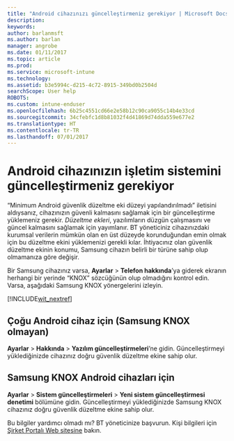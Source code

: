 ```yaml
---
title: "Android cihazınızı güncelleştirmeniz gerekiyor | Microsoft Docs"
description: 
keywords: 
author: barlanmsft
ms.author: barlan
manager: angrobe
ms.date: 01/11/2017
ms.topic: article
ms.prod: 
ms.service: microsoft-intune
ms.technology: 
ms.assetid: b3e5994c-d215-4c72-8915-349bd0b2504d
searchScope: User help
ROBOTS: 
ms.custom: intune-enduser
ms.openlocfilehash: 6b25c4551cd66e2e58b12c90ca9055c14b4e33cd
ms.sourcegitcommit: 34cfebfc1d8b81032f4d41869d74dda559e677e2
ms.translationtype: HT
ms.contentlocale: tr-TR
ms.lasthandoff: 07/01/2017
---
```

# <a name="you-need-to-update-your-android-devices-operating-system"></a>Android cihazınızın işletim sistemini güncelleştirmeniz gerekiyor

“Minimum Android güvenlik düzeltme eki düzeyi yapılandırılmadı” iletisini aldıysanız, cihazınızın güvenli kalmasını sağlamak için bir güncelleştirme yüklemeniz gerekir. _Düzeltme ekleri_, yazılımların düzgün çalışmasını ve güncel kalmasını sağlamak için yayımlanır. BT yöneticiniz cihazınızdaki kurumsal verilerin mümkün olan en üst düzeyde korunduğundan emin olmak için bu düzeltme ekini yüklemenizi gerekli kılar. İhtiyacınız olan güvenlik düzeltme ekinin konumu, Samsung cihazın belirli bir türüne sahip olup olmamanıza göre değişir.

Bir Samsung cihazınız varsa, **Ayarlar** > **Telefon hakkında**’ya giderek ekranın herhangi bir yerinde “KNOX” sözcüğünün olup olmadığını kontrol edin. Varsa, aşağıdaki Samsung KNOX yönergelerini izleyin.

[!INCLUDE[wit_nextref](includes/end-user-os-update-guidance.md)]

## <a name="for-most-android-devices-non-samsung-knox"></a>Çoğu Android cihaz için (Samsung KNOX olmayan)

**Ayarlar** > **Hakkında** > **Yazılım güncelleştirmeleri**’ne gidin. Güncelleştirmeyi yüklediğinizde cihazınız doğru güvenlik düzeltme ekine sahip olur.

## <a name="for-samsung-knox-android-devices"></a>Samsung KNOX Android cihazları için

**Ayarlar** > **Sistem güncelleştirmeleri** > **Yeni sistem güncelleştirmesi denetimi** bölümüne gidin. Güncelleştirmeyi yüklediğinizde Samsung KNOX cihazınız doğru güvenlik düzeltme ekine sahip olur.



Bu bilgiler yardımcı olmadı mı? BT yöneticinize başvurun. Kişi bilgileri için [Şirket Portalı Web sitesine](http://portal.manage.microsoft.com) bakın.

